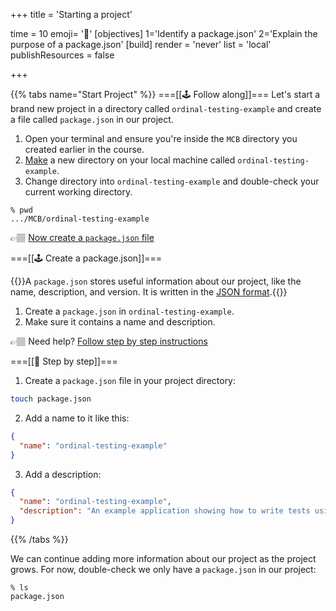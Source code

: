 +++
title = 'Starting a project'

time = 10
emoji= '🎒'
[objectives]
    1='Identify a package.json'
    2='Explain the purpose of a package.json'
[build]
  render = 'never'
  list = 'local'
  publishResources = false

+++

{{% tabs name="Start Project" %}}
===[[🕹️ Follow along]]===
Let's start a brand new project in a directory called `ordinal-testing-example` and create a file called `package.json` in our project.

1. Open your terminal and ensure you're inside the `MCB` directory you created earlier in the course.
1. [Make](https://man7.org/linux/man-pages/man1/mkdir.1.html) a new directory on your local machine called `ordinal-testing-example`.
1. Change directory into `ordinal-testing-example` and double-check your current working directory.

```console
% pwd
.../MCB/ordinal-testing-example
```

👉🏽 [Now create a `package.json` file](#start-project-1)

===[[🕹️ Create a package.json]]===

{{<note type="tip" title="Package">}}A `package.json` stores useful information about our project, like the name, description, and version. It is written in the [JSON format](https://developer.mozilla.org/en-US/docs/Learn/JavaScript/Objects/JSON).{{</note>}}

1. Create a `package.json` in `ordinal-testing-example`.
1. Make sure it contains a name and description.

👉🏽 Need help? [Follow step by step instructions](#start-project-2)

===[[👣 Step by step]]===

1. Create a `package.json` file in your project directory:

```zsh
touch package.json
```

2. Add a name to it like this:

```json
{
  "name": "ordinal-testing-example"
}
```

3. Add a description:

```json
{
  "name": "ordinal-testing-example",
  "description": "An example application showing how to write tests using the jest framework"
}
```

{{% /tabs %}}

We can continue adding more information about our project as the project grows. For now, double-check we only have a `package.json` in our project:

```console
% ls
package.json
```

